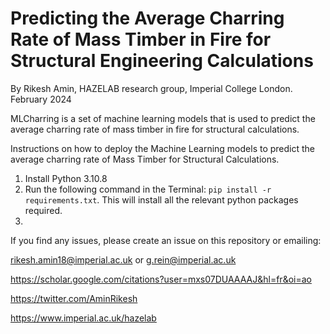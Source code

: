 # Predicting the Average Charring Rate of Mass Timber in Fire for Structural Engineering Calculations 

By Rikesh Amin, HAZELAB  research group, Imperial College London.
February 2024

MLCharring is a set of machine learning models that is used to predict the average charring rate of mass timber in fire for structural calculations. 

Instructions on how to deploy the Machine Learning models to predict the average charring rate of Mass Timber for Structural Calculations.

1. Install Python 3.10.8
2. Run the following command in the Terminal: ```pip install -r requirements.txt```. This will install all the relevant python packages required.
3. 

If you find any issues, please create an issue on this repository or emailing:

rikesh.amin18@imperial.ac.uk or g.rein@imperial.ac.uk

https://scholar.google.com/citations?user=mxs07DUAAAAJ&hl=fr&oi=ao

https://twitter.com/AminRikesh

https://www.imperial.ac.uk/hazelab
